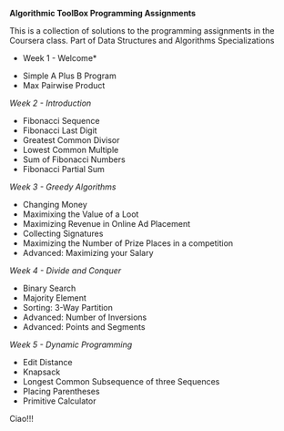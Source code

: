 **Algorithmic ToolBox Programming Assignments**

This is a collection of solutions to the programming assignments
in the Coursera class. Part of Data Structures and Algorithms Specializations


* Week 1 - Welcome*
- Simple A Plus B Program
- Max Pairwise Product

*Week 2 - Introduction*
- Fibonacci Sequence
- Fibonacci Last Digit
- Greatest Common Divisor
- Lowest Common Multiple
- Sum of Fibonacci Numbers
- Fibonacci Partial Sum

*Week 3 - Greedy Algorithms*
- Changing Money
- Maximixing the Value of a Loot
- Maximizing Revenue in Online Ad Placement
- Collecting Signatures
- Maximizing the Number of Prize Places in a competition
- Advanced: Maximizing your Salary 

*Week 4 - Divide and Conquer*
- Binary Search
- Majority Element
- Sorting: 3-Way Partition
- Advanced: Number of Inversions
- Advanced: Points and Segments

*Week 5 - Dynamic Programming*
- Edit Distance
- Knapsack
- Longest Common Subsequence of three Sequences
- Placing Parentheses
- Primitive Calculator


Ciao!!!

